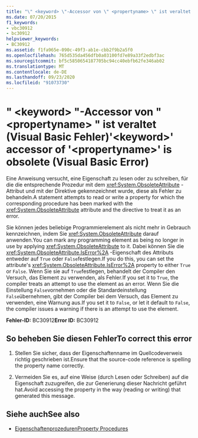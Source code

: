 ```yaml
---
title: "\" <keyword> \"-Accessor von \" <propertyname> \" ist veraltet (Visual Basic Fehler)"
ms.date: 07/20/2015
f1_keywords:
- vbc30912
- bc30912
helpviewer_keywords:
- BC30912
ms.assetid: f1fa965e-090c-49f3-ab1e-cbb2f9b2a5f0
ms.openlocfilehash: 765d535da456dfb0a03100fd7e89a33f2edbf3ac
ms.sourcegitcommit: bf5c5850654187705bc94cc40ebfb62fe346ab02
ms.translationtype: MT
ms.contentlocale: de-DE
ms.lasthandoff: 09/23/2020
ms.locfileid: "91073730"
---
```

# <a name="keyword-accessor-of-propertyname-is-obsolete-visual-basic-error"></a><span data-ttu-id="5da6b-102">" \<keyword> "-Accessor von " \<propertyname> " ist veraltet (Visual Basic Fehler)</span><span class="sxs-lookup"><span data-stu-id="5da6b-102">'\<keyword>' accessor of '\<propertyname>' is obsolete (Visual Basic Error)</span></span>

<span data-ttu-id="5da6b-103">Eine Anweisung versucht, eine Eigenschaft zu lesen oder zu schreiben, für die die entsprechende Prozedur mit dem <xref:System.ObsoleteAttribute> -Attribut und mit der Direktive gekennzeichnet wurde, diese als Fehler zu behandeln.</span><span class="sxs-lookup"><span data-stu-id="5da6b-103">A statement attempts to read or write a property for which the corresponding procedure has been marked with the <xref:System.ObsoleteAttribute> attribute and the directive to treat it as an error.</span></span>  
  
 <span data-ttu-id="5da6b-104">Sie können jedes beliebige Programmierelement als nicht mehr in Gebrauch kennzeichnen, indem Sie <xref:System.ObsoleteAttribute> darauf anwenden.</span><span class="sxs-lookup"><span data-stu-id="5da6b-104">You can mark any programming element as being no longer in use by applying <xref:System.ObsoleteAttribute> to it.</span></span> <span data-ttu-id="5da6b-105">Dabei können Sie die <xref:System.ObsoleteAttribute.IsError%2A> -Eigenschaft des Attributs entweder auf `True` oder `False`festlegen.</span><span class="sxs-lookup"><span data-stu-id="5da6b-105">If you do this, you can set the attribute's <xref:System.ObsoleteAttribute.IsError%2A> property to either `True` or `False`.</span></span> <span data-ttu-id="5da6b-106">Wenn Sie sie auf `True`festlegen, behandelt der Compiler den Versuch, das Element zu verwenden, als Fehler.</span><span class="sxs-lookup"><span data-stu-id="5da6b-106">If you set it to `True`, the compiler treats an attempt to use the element as an error.</span></span> <span data-ttu-id="5da6b-107">Wenn Sie die Einstellung `False`vornehmen oder die Standardeinstellung `False`übernehmen, gibt der Compiler bei dem Versuch, das Element zu verwenden, eine Warnung aus.</span><span class="sxs-lookup"><span data-stu-id="5da6b-107">If you set it to `False`, or let it default to `False`, the compiler issues a warning if there is an attempt to use the element.</span></span>  
  
 <span data-ttu-id="5da6b-108">**Fehler-ID:** BC30912</span><span class="sxs-lookup"><span data-stu-id="5da6b-108">**Error ID:** BC30912</span></span>  
  
## <a name="to-correct-this-error"></a><span data-ttu-id="5da6b-109">So beheben Sie diesen Fehler</span><span class="sxs-lookup"><span data-stu-id="5da6b-109">To correct this error</span></span>  
  
1. <span data-ttu-id="5da6b-110">Stellen Sie sicher, dass der Eigenschaftenname im Quellcodeverweis richtig geschrieben ist.</span><span class="sxs-lookup"><span data-stu-id="5da6b-110">Ensure that the source-code reference is spelling the property name correctly.</span></span>  
  
2. <span data-ttu-id="5da6b-111">Vermeiden Sie es, auf eine Weise (durch Lesen oder Schreiben) auf die Eigenschaft zuzugreifen, die zur Generierung dieser Nachricht geführt hat.</span><span class="sxs-lookup"><span data-stu-id="5da6b-111">Avoid accessing the property in the way (reading or writing) that generated this message.</span></span>  
  
## <a name="see-also"></a><span data-ttu-id="5da6b-112">Siehe auch</span><span class="sxs-lookup"><span data-stu-id="5da6b-112">See also</span></span>

- [<span data-ttu-id="5da6b-113">Eigenschaftenprozeduren</span><span class="sxs-lookup"><span data-stu-id="5da6b-113">Property Procedures</span></span>](../programming-guide/language-features/procedures/property-procedures.md)
